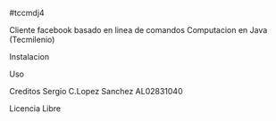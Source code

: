 #tccmdj4

Cliente facebook basado en linea de comandos Computacion en Java (Tecmilenio)

Instalacion

Uso


Creditos
Sergio C.Lopez Sanchez AL02831040

Licencia
Libre
